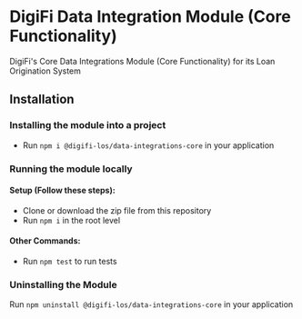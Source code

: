 # DigiFi Data Integration Module (Core Functionality)
  DigiFi's Core Data Integrations Module (Core Functionality) for its Loan Origination System
  
  ## Installation

  ### Installing the module into a project

  * Run `npm i @digifi-los/data-integrations-core` in your application

  ### Running the module locally
  
  #### Setup (Follow these steps):
  * Clone or download the zip file from this repository
  * Run `npm i` in the root level

  #### Other Commands:
  * Run `npm test` to run tests
  
  ### Uninstalling the Module

  Run `npm uninstall @digifi-los/data-integrations-core` in your application
